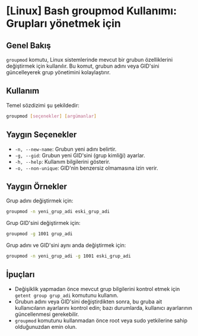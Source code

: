# [Linux] Bash groupmod Kullanımı: Grupları yönetmek için

## Genel Bakış
`groupmod` komutu, Linux sistemlerinde mevcut bir grubun özelliklerini değiştirmek için kullanılır. Bu komut, grubun adını veya GID'sini güncelleyerek grup yönetimini kolaylaştırır.

## Kullanım
Temel sözdizimi şu şekildedir:
```bash
groupmod [seçenekler] [argümanlar]
```

## Yaygın Seçenekler
- `-n, --new-name`: Grubun yeni adını belirtir.
- `-g, --gid`: Grubun yeni GID'sini (grup kimliği) ayarlar.
- `-h, --help`: Kullanım bilgilerini gösterir.
- `-o, --non-unique`: GID'nin benzersiz olmamasına izin verir.

## Yaygın Örnekler
Grup adını değiştirmek için:
```bash
groupmod -n yeni_grup_adi eski_grup_adi
```

Grup GID'sini değiştirmek için:
```bash
groupmod -g 1001 grup_adi
```

Grup adını ve GID'sini aynı anda değiştirmek için:
```bash
groupmod -n yeni_grup_adi -g 1001 eski_grup_adi
```

## İpuçları
- Değişiklik yapmadan önce mevcut grup bilgilerini kontrol etmek için `getent group grup_adi` komutunu kullanın.
- Grubun adını veya GID'sini değiştirdikten sonra, bu gruba ait kullanıcıların ayarlarını kontrol edin; bazı durumlarda, kullanıcı ayarlarının güncellenmesi gerekebilir.
- `groupmod` komutunu kullanmadan önce root veya sudo yetkilerine sahip olduğunuzdan emin olun.